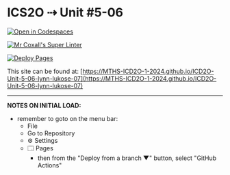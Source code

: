 # ICS2O ⇢ Unit #5-06

[![Open in Codespaces](https://classroom.github.com/assets/launch-codespace-2972f46106e565e64193e422d61a12cf1da4916b45550586e14ef0a7c637dd04.svg)](https://classroom.github.com/open-in-codespaces?assignment_repo_id=19565017)

[![Mr Coxall's Super Linter](https://github.com/MTHS-ICD2O-1-2024/ICD2O-Unit-5-06-lynn-lukose-07/workflows/Mr%20Coxall's%20Super%20Linter/badge.svg)](https://github.com/MTHS-ICD2O-1-2024/ICD2O-Unit-5-06-lynn-lukose-07/actions)

[![Deploy Pages](https://github.com/MTHS-ICD2O-1-2024/ICD2O-Unit-5-06-lynn-lukose-07/workflows/Deploy%20Pages/badge.svg)](https://github.com/MTHS-ICD2O-1-2024/ICD2O-Unit-5-06-lynn-lukose-07/actions)

This site can be found at: [https://MTHS-ICD2O-1-2024.github.io/ICD2O-Unit-5-06-lynn-lukose-07](https://MTHS-ICD2O-1-2024.github.io/ICD2O-Unit-5-06-lynn-lukose-07)

---

**NOTES ON INITIAL LOAD:**
- remember to goto on the menu bar:
  - File
  - Go to Repository
  - ⚙ Settings
  - 🗔 Pages
    - then from the "Deploy from a branch ▼" button, select "GitHub Actions"

